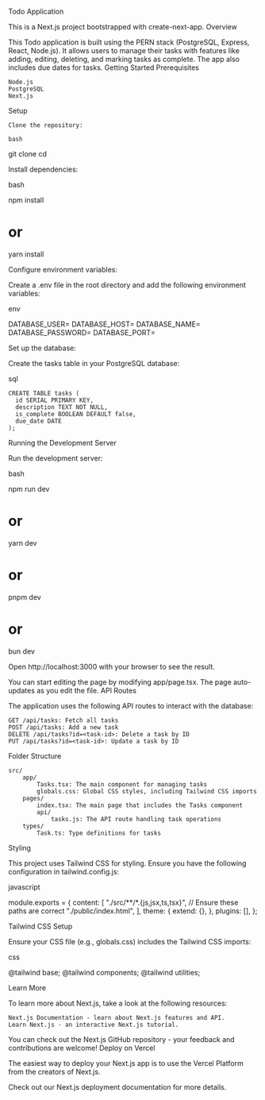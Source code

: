 Todo Application

This is a Next.js project bootstrapped with create-next-app.
Overview

This Todo application is built using the PERN stack (PostgreSQL, Express, React, Node.js). It allows users to manage their tasks with features like adding, editing, deleting, and marking tasks as complete. The app also includes due dates for tasks.
Getting Started
Prerequisites

    Node.js
    PostgreSQL
    Next.js

Setup

    Clone the repository:

    bash

git clone <repository-url>
cd <repository-directory>

Install dependencies:

bash

npm install
# or
yarn install

Configure environment variables:

Create a .env file in the root directory and add the following environment variables:

env

DATABASE_USER=<your-database-user>
DATABASE_HOST=<your-database-host>
DATABASE_NAME=<your-database-name>
DATABASE_PASSWORD=<your-database-password>
DATABASE_PORT=<your-database-port>

Set up the database:

Create the tasks table in your PostgreSQL database:

sql

    CREATE TABLE tasks (
      id SERIAL PRIMARY KEY,
      description TEXT NOT NULL,
      is_complete BOOLEAN DEFAULT false,
      due_date DATE
    );

Running the Development Server

Run the development server:

bash

npm run dev
# or
yarn dev
# or
pnpm dev
# or
bun dev

Open http://localhost:3000 with your browser to see the result.

You can start editing the page by modifying app/page.tsx. The page auto-updates as you edit the file.
API Routes

The application uses the following API routes to interact with the database:

    GET /api/tasks: Fetch all tasks
    POST /api/tasks: Add a new task
    DELETE /api/tasks?id=<task-id>: Delete a task by ID
    PUT /api/tasks?id=<task-id>: Update a task by ID

Folder Structure

    src/
        app/
            Tasks.tsx: The main component for managing tasks
            globals.css: Global CSS styles, including Tailwind CSS imports
        pages/
            index.tsx: The main page that includes the Tasks component
            api/
                tasks.js: The API route handling task operations
        types/
            Task.ts: Type definitions for tasks

Styling

This project uses Tailwind CSS for styling. Ensure you have the following configuration in tailwind.config.js:

javascript

module.exports = {
  content: [
    "./src/**/*.{js,jsx,ts,tsx}", // Ensure these paths are correct
    "./public/index.html",
  ],
  theme: {
    extend: {},
  },
  plugins: [],
};

Tailwind CSS Setup

Ensure your CSS file (e.g., globals.css) includes the Tailwind CSS imports:

css

@tailwind base;
@tailwind components;
@tailwind utilities;

Learn More

To learn more about Next.js, take a look at the following resources:

    Next.js Documentation - learn about Next.js features and API.
    Learn Next.js - an interactive Next.js tutorial.

You can check out the Next.js GitHub repository - your feedback and contributions are welcome!
Deploy on Vercel

The easiest way to deploy your Next.js app is to use the Vercel Platform from the creators of Next.js.

Check out our Next.js deployment documentation for more details.
